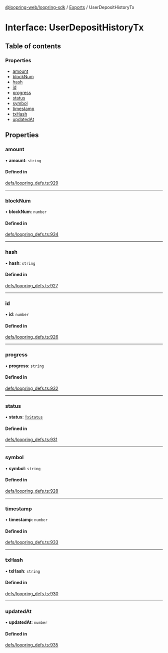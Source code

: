 [@loopring-web/loopring-sdk](../README.md) / [Exports](../modules.md) / UserDepositHistoryTx

# Interface: UserDepositHistoryTx

## Table of contents

### Properties

- [amount](UserDepositHistoryTx.md#amount)
- [blockNum](UserDepositHistoryTx.md#blocknum)
- [hash](UserDepositHistoryTx.md#hash)
- [id](UserDepositHistoryTx.md#id)
- [progress](UserDepositHistoryTx.md#progress)
- [status](UserDepositHistoryTx.md#status)
- [symbol](UserDepositHistoryTx.md#symbol)
- [timestamp](UserDepositHistoryTx.md#timestamp)
- [txHash](UserDepositHistoryTx.md#txhash)
- [updatedAt](UserDepositHistoryTx.md#updatedat)

## Properties

### amount

• **amount**: `string`

#### Defined in

[defs/loopring_defs.ts:929](https://github.com/Loopring/loopring_sdk/blob/acbd5a2/src/defs/loopring_defs.ts#L929)

___

### blockNum

• **blockNum**: `number`

#### Defined in

[defs/loopring_defs.ts:934](https://github.com/Loopring/loopring_sdk/blob/acbd5a2/src/defs/loopring_defs.ts#L934)

___

### hash

• **hash**: `string`

#### Defined in

[defs/loopring_defs.ts:927](https://github.com/Loopring/loopring_sdk/blob/acbd5a2/src/defs/loopring_defs.ts#L927)

___

### id

• **id**: `number`

#### Defined in

[defs/loopring_defs.ts:926](https://github.com/Loopring/loopring_sdk/blob/acbd5a2/src/defs/loopring_defs.ts#L926)

___

### progress

• **progress**: `string`

#### Defined in

[defs/loopring_defs.ts:932](https://github.com/Loopring/loopring_sdk/blob/acbd5a2/src/defs/loopring_defs.ts#L932)

___

### status

• **status**: [`TxStatus`](../enums/TxStatus.md)

#### Defined in

[defs/loopring_defs.ts:931](https://github.com/Loopring/loopring_sdk/blob/acbd5a2/src/defs/loopring_defs.ts#L931)

___

### symbol

• **symbol**: `string`

#### Defined in

[defs/loopring_defs.ts:928](https://github.com/Loopring/loopring_sdk/blob/acbd5a2/src/defs/loopring_defs.ts#L928)

___

### timestamp

• **timestamp**: `number`

#### Defined in

[defs/loopring_defs.ts:933](https://github.com/Loopring/loopring_sdk/blob/acbd5a2/src/defs/loopring_defs.ts#L933)

___

### txHash

• **txHash**: `string`

#### Defined in

[defs/loopring_defs.ts:930](https://github.com/Loopring/loopring_sdk/blob/acbd5a2/src/defs/loopring_defs.ts#L930)

___

### updatedAt

• **updatedAt**: `number`

#### Defined in

[defs/loopring_defs.ts:935](https://github.com/Loopring/loopring_sdk/blob/acbd5a2/src/defs/loopring_defs.ts#L935)
